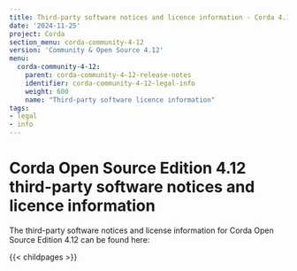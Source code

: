 ```yaml
---
title: Third-party software notices and licence information - Corda 4.12 Open Source
date: '2024-11-25'
project: Corda
section_menu: corda-community-4-12
version: 'Community & Open Source 4.12'
menu:
  corda-community-4-12:
    parent: corda-community-4-12-release-notes
    identifier: corda-community-4-12-legal-info
    weight: 600
    name: "Third-party software licence information"
tags:
- legal
- info
---
```


# Corda Open Source Edition 4.12 third-party software notices and licence information

The third-party software notices and license information for Corda Open Source Edition 4.12 can be found here:

{{< childpages >}}